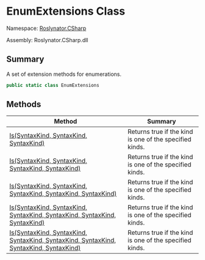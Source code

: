 # EnumExtensions Class

Namespace: [Roslynator.CSharp](../README.md)

Assembly: Roslynator\.CSharp\.dll

## Summary

A set of extension methods for enumerations\.

```csharp
public static class EnumExtensions
```


## Methods

| Method | Summary |
| ------ | ------- |
| [Is(SyntaxKind, SyntaxKind, SyntaxKind)](Is/README.md) | Returns true if the kind is one of the specified kinds\. |
| [Is(SyntaxKind, SyntaxKind, SyntaxKind, SyntaxKind)](Is/README.md) | Returns true if the kind is one of the specified kinds\. |
| [Is(SyntaxKind, SyntaxKind, SyntaxKind, SyntaxKind, SyntaxKind)](Is/README.md) | Returns true if the kind is one of the specified kinds\. |
| [Is(SyntaxKind, SyntaxKind, SyntaxKind, SyntaxKind, SyntaxKind, SyntaxKind)](Is/README.md) | Returns true if the kind is one of the specified kinds\. |
| [Is(SyntaxKind, SyntaxKind, SyntaxKind, SyntaxKind, SyntaxKind, SyntaxKind, SyntaxKind)](Is/README.md) | Returns true if the kind is one of the specified kinds\. |


